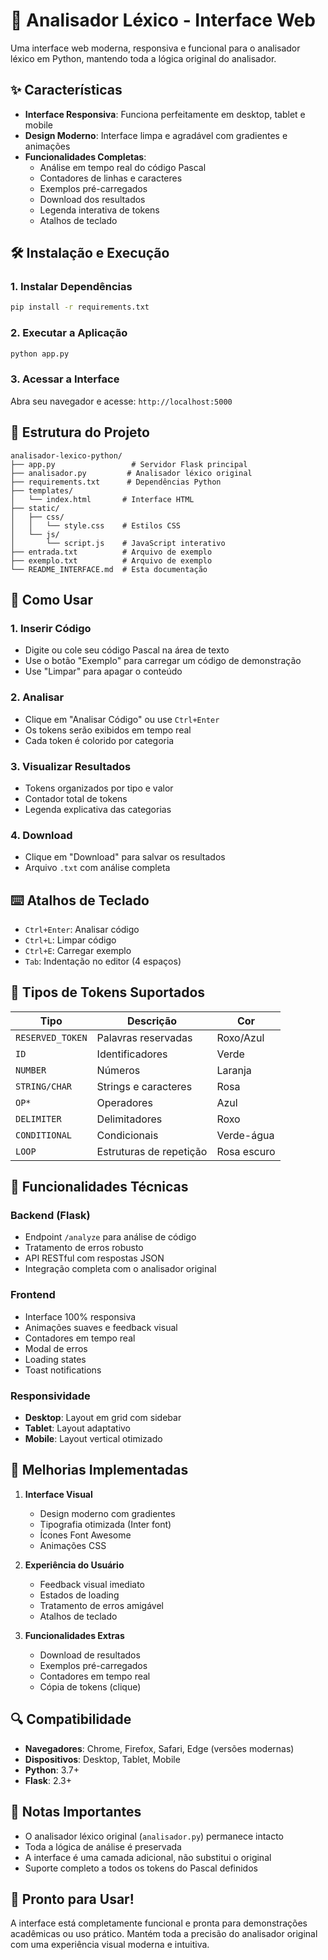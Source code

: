 # 🚀 Analisador Léxico - Interface Web

Uma interface web moderna, responsiva e funcional para o analisador léxico em Python, mantendo toda a lógica original do analisador.

## ✨ Características

- **Interface Responsiva**: Funciona perfeitamente em desktop, tablet e mobile
- **Design Moderno**: Interface limpa e agradável com gradientes e animações
- **Funcionalidades Completas**: 
  - Análise em tempo real do código Pascal
  - Contadores de linhas e caracteres
  - Exemplos pré-carregados
  - Download dos resultados
  - Legenda interativa de tokens
  - Atalhos de teclado

## 🛠️ Instalação e Execução

### 1. Instalar Dependências
```bash
pip install -r requirements.txt
```

### 2. Executar a Aplicação
```bash
python app.py
```

### 3. Acessar a Interface
Abra seu navegador e acesse: `http://localhost:5000`

## 📁 Estrutura do Projeto

```
analisador-lexico-python/
├── app.py                 # Servidor Flask principal
├── analisador.py         # Analisador léxico original
├── requirements.txt      # Dependências Python
├── templates/
│   └── index.html       # Interface HTML
├── static/
│   ├── css/
│   │   └── style.css    # Estilos CSS
│   └── js/
│       └── script.js    # JavaScript interativo
├── entrada.txt          # Arquivo de exemplo
├── exemplo.txt          # Arquivo de exemplo
└── README_INTERFACE.md  # Esta documentação
```

## 🎯 Como Usar

### 1. **Inserir Código**
- Digite ou cole seu código Pascal na área de texto
- Use o botão "Exemplo" para carregar um código de demonstração
- Use "Limpar" para apagar o conteúdo

### 2. **Analisar**
- Clique em "Analisar Código" ou use `Ctrl+Enter`
- Os tokens serão exibidos em tempo real
- Cada token é colorido por categoria

### 3. **Visualizar Resultados**
- Tokens organizados por tipo e valor
- Contador total de tokens
- Legenda explicativa das categorias

### 4. **Download**
- Clique em "Download" para salvar os resultados
- Arquivo `.txt` com análise completa

## ⌨️ Atalhos de Teclado

- `Ctrl+Enter`: Analisar código
- `Ctrl+L`: Limpar código
- `Ctrl+E`: Carregar exemplo
- `Tab`: Indentação no editor (4 espaços)

## 🎨 Tipos de Tokens Suportados

| Tipo | Descrição | Cor |
|------|-----------|-----|
| `RESERVED_TOKEN` | Palavras reservadas | Roxo/Azul |
| `ID` | Identificadores | Verde |
| `NUMBER` | Números | Laranja |
| `STRING/CHAR` | Strings e caracteres | Rosa |
| `OP*` | Operadores | Azul |
| `DELIMITER` | Delimitadores | Roxo |
| `CONDITIONAL` | Condicionais | Verde-água |
| `LOOP` | Estruturas de repetição | Rosa escuro |

## 🔧 Funcionalidades Técnicas

### Backend (Flask)
- Endpoint `/analyze` para análise de código
- Tratamento de erros robusto
- API RESTful com respostas JSON
- Integração completa com o analisador original

### Frontend
- Interface 100% responsiva
- Animações suaves e feedback visual
- Contadores em tempo real
- Modal de erros
- Loading states
- Toast notifications

### Responsividade
- **Desktop**: Layout em grid com sidebar
- **Tablet**: Layout adaptativo
- **Mobile**: Layout vertical otimizado

## 🚀 Melhorias Implementadas

1. **Interface Visual**
   - Design moderno com gradientes
   - Tipografia otimizada (Inter font)
   - Ícones Font Awesome
   - Animações CSS

2. **Experiência do Usuário**
   - Feedback visual imediato
   - Estados de loading
   - Tratamento de erros amigável
   - Atalhos de teclado

3. **Funcionalidades Extras**
   - Download de resultados
   - Exemplos pré-carregados
   - Contadores em tempo real
   - Cópia de tokens (clique)

## 🔍 Compatibilidade

- **Navegadores**: Chrome, Firefox, Safari, Edge (versões modernas)
- **Dispositivos**: Desktop, Tablet, Mobile
- **Python**: 3.7+
- **Flask**: 2.3+

## 📝 Notas Importantes

- O analisador léxico original (`analisador.py`) permanece intacto
- Toda a lógica de análise é preservada
- A interface é uma camada adicional, não substitui o original
- Suporte completo a todos os tokens do Pascal definidos

## 🎉 Pronto para Usar!

A interface está completamente funcional e pronta para demonstrações acadêmicas ou uso prático. Mantém toda a precisão do analisador original com uma experiência visual moderna e intuitiva.
